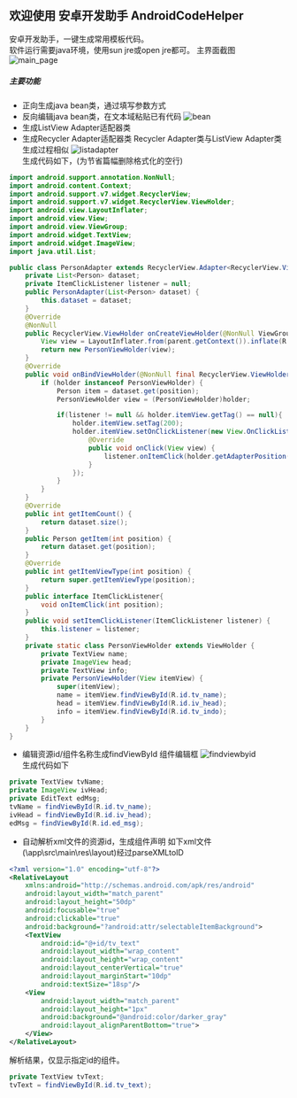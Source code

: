 ## 欢迎使用 安卓开发助手 AndroidCodeHelper
 安卓开发助手，一键生成常用模板代码。  
 软件运行需要java环境，使用sun jre或open jre都可。
 主界面截图  
![main_page](https://raw.githubusercontent.com/Yanye0xFF/PictureBed/master/images/androidcodehelper/main_page.png)  
##### 主要功能
* 正向生成java bean类，通过填写参数方式
* 反向编辑java bean类，在文本域粘贴已有代码
![bean](https://raw.githubusercontent.com/Yanye0xFF/PictureBed/master/images/androidcodehelper/bean.png)  
* 生成ListView Adapter适配器类
* 生成Recycler Adapter适配器类
Recycler Adapter类与ListView Adapter类生成过程相似
![listadapter](https://raw.githubusercontent.com/Yanye0xFF/PictureBed/master/images/androidcodehelper/listadapter.png)  
生成代码如下，(为节省篇幅删除格式化的空行)  

```java
import android.support.annotation.NonNull;
import android.content.Context;
import android.support.v7.widget.RecyclerView;
import android.support.v7.widget.RecyclerView.ViewHolder;
import android.view.LayoutInflater;
import android.view.View;
import android.view.ViewGroup;
import android.widget.TextView;
import android.widget.ImageView;
import java.util.List;

public class PersonAdapter extends RecyclerView.Adapter<RecyclerView.ViewHolder> {
    private List<Person> dataset;
    private ItemClickListener listener = null;
    public PersonAdapter(List<Person> dataset) {
        this.dataset = dataset;
    }
    @Override
    @NonNull
    public RecyclerView.ViewHolder onCreateViewHolder(@NonNull ViewGroup parent, int viewType) {
        View view = LayoutInflater.from(parent.getContext()).inflate(R.layout.item_person, parent, false);
        return new PersonViewHolder(view);
    }
    @Override
    public void onBindViewHolder(@NonNull final RecyclerView.ViewHolder holder, int position) {
        if (holder instanceof PersonViewHolder) {
            Person item = dataset.get(position);
            PersonViewHolder view = (PersonViewHolder)holder;

            if(listener != null && holder.itemView.getTag() == null){
                holder.itemView.setTag(200);
                holder.itemView.setOnClickListener(new View.OnClickListener() {
                    @Override
                    public void onClick(View view) {
                        listener.onItemClick(holder.getAdapterPosition());
                    }
                });
            }
        }
    }
    @Override
    public int getItemCount() {
        return dataset.size();
    }
    public Person getItem(int position) {
        return dataset.get(position);
    }
    @Override
    public int getItemViewType(int position) {
        return super.getItemViewType(position);
    }
    public interface ItemClickListener{
        void onItemClick(int position);
    }
    public void setItemClickListener(ItemClickListener listener) {
        this.listener = listener;
    }
    private static class PersonViewHolder extends ViewHolder {
        private TextView name;
        private ImageView head;
        private TextView info;
        private PersonViewHolder(View itemView) {
            super(itemView);
            name = itemView.findViewById(R.id.tv_name);
            head = itemView.findViewById(R.id.iv_head);
            info = itemView.findViewById(R.id.tv_indo);
        }
    }
}
```
* 编辑资源id/组件名称生成findViewById
组件编辑框
![findviewbyid](https://raw.githubusercontent.com/Yanye0xFF/PictureBed/master/images/androidcodehelper/findviewbyid.png)  
生成代码如下  
```java
private TextView tvName;
private ImageView ivHead;
private EditText edMsg;
tvName = findViewById(R.id.tv_name);
ivHead = findViewById(R.id.iv_head);
edMsg = findViewById(R.id.ed_msg);
```
* 自动解析xml文件的资源id，生成组件声明
如下xml文件(\app\src\main\res\layout)经过parseXMLtoID  
```xml
<?xml version="1.0" encoding="utf-8"?>
<RelativeLayout
    xmlns:android="http://schemas.android.com/apk/res/android"
    android:layout_width="match_parent"
    android:layout_height="50dp"
    android:focusable="true"
    android:clickable="true"
    android:background="?android:attr/selectableItemBackground">
    <TextView
        android:id="@+id/tv_text"
        android:layout_width="wrap_content"
        android:layout_height="wrap_content"
        android:layout_centerVertical="true"
        android:layout_marginStart="10dp"
        android:textSize="18sp"/>
    <View
        android:layout_width="match_parent"
        android:layout_height="1px"
        android:background="@android:color/darker_gray"
        android:layout_alignParentBottom="true">
    </View>
</RelativeLayout>
```
解析结果，仅显示指定id的组件。  
```java
private TextView tvText;
tvText = findViewById(R.id.tv_text);
```